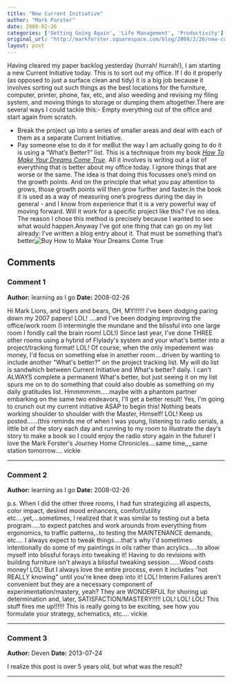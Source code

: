 ```yaml
---
title: "New Current Initiative"
author: "Mark Forster"
date: 2008-02-26
categories: ['Getting Going Again', 'Life Management', 'Productivity']
original_url: "http://markforster.squarespace.com/blog/2008/2/26/new-current-initiative.html"
layout: post
---
```


Having cleared my paper backlog yesterday (hurrah! hurrah!), I am starting a new Current Initiative today. This is to sort out my office. If I do it properly (as opposed to just a surface clean and tidy) it is a big job because it involves sorting out such things as the best locations for the furniture, computer, printer, phone, fax, etc, and also weeding and revising my filing system, and moving things to storage or dumping them altogether.There are several ways I could tackle this:- Empty everything out of the office and start again from scratch.
- Break the project up into a series of smaller areas and deal with each of them as a separate Current Initiative.
- Pay someone else to do it for meBut the way I am actually going to do it is using a “What’s Better?” list. This is a technique from my book *[How To Make Your Dreams Come True](/how-to-make-your-dreams-come-t).* All it involves is writing out a list of everything that is better about my office today. I ignore things that are worse or the same. The idea is that doing this focusses one’s mind on the growth points. And on the principle that what you pay attention to grows, those growth points will then grow further and faster.In the book it is used as a way of measuring one’s progress during the day in general - and I know from experience that it is a very powerful way of moving forward. Will it work for a specific project like this? I’ve no idea. The reason I chose this method is precisely because I wanted to see what would happen.Anyway I’ve got one thing that can go on my list already: I’ve written a blog entry about it. That must be something that’s better![Buy How to Make Your Dreams Come True](http://www.amazon.co.uk/exec/obidos/ASIN/0340786299/markforstthet-21/202-3722892-4223056)

## Comments

### Comment 1
**Author:** learning as I go
**Date:** 2008-02-26

Hi Mark
Lions, and tigers and bears, OH, MY!!!!!!
I've been dodging paring down my 2007 papers! LOL!
....and I've been dodging improving the office/work room (I intermingle the mundane and the blissful into one large room I fondly call the brain room! LOL!)
Since last year, I've done THREE other rooms using a hybrid of Flylady's system and your what's better into a project/tracking format! LOL! Of course, when the only impedement was money, I'd focus on something else in another room....driven by wanting to include another "What's better?" on the project tracking list.
My will do list is sandwhich between Current Initiative and What's better? daily. I can't ALWAYS complete a permanent What's better, but just seeing it on my list spurs me on to do something that could also double as something on my daily gratitudes list.
Hmmmmmm.....maybe with a phantom partner embarking on the same two endeavors, I'll get a better result!
Yes, I'm going to crunch out my current initiative ASAP to begin this! Nothing beats working shoulder to shoulder with the Master, Himself! LOL!
Keep us posted......(this reminds me of when I was young, listening to radio serials, a little bit of the story each day and running to my room to illustrate the day's story to make a book so I could enjoy the radio story again in the future! I love the Mark Forster's Journey Home Chronicles....same time,,,,same station tomorrow....
vickie

---

### Comment 2
**Author:** learning as I go
**Date:** 2008-02-26

p.s.
When I did the other three rooms, I had fun strategizing all aspects, color impact, desired mood enhancers, comfort/utility etc....yet,...sometimes, I realized that it was similar to testing out a beta program.....to expect patches and work arounds from everything from ergonomics, to traffic patterns,..to testing the MAINTENANCE demands, etc....
I always expect to tweak things....that's why I'd sometimes intentionally do some of my paintings in oils rather than acrylics.....to allow myself into blissful forays into tweaking it! Having to do revisions with building furniture isn't always a blissful tweaking session......Wood costs money! LOL!
But I always love the entire process, even it includes "not REALLY knowing" until you're knee deep into it! LOL!
Interim Failures aren't convenient but they are a necessary component of experimentation/mastery, yeah? They are WONDERFUL for shoring up determination and, later, SATISFACTION/MASTERY!!!!! LOL! LOL! LOL! This stuff fires me up!!!!!!
This is really going to be exciting, see how you formulate your strategy, schematics, etc....
vickie

---

### Comment 3
**Author:** Deven
**Date:** 2013-07-24

I realize this post is over 5 years old, but what was the result?

---
